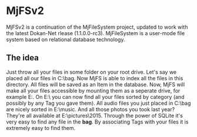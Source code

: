 # MjFSv2

MjFSv2 is a continuation of the MjFileSystem project, updated to work with the latest Dokan-Net rlease (1.1.0.0-rc3).
MjFileSystem is a user-mode file system based on relational database technology. 

## The idea
Just throw all your files in some folder on your root drive. Let's say we placed all our files in C:\bag. Now MjFS is able to index all the files in this directory. All files will be saved as an Item in the database. Now, MjFS will make all your files accessible by mounting them as a seperate drive, for example E:\. On E:\ you can now find all your files sorted by category (and possibly by any Tag you gave them). All audio files you just placed in C:\bag are nicely sorted in E:\music. And all those photos you took last year? They're all available at E:\pictures\2015. Through the power of SQLite it's very easy to find any file in the **bag**. By associating Tags with your files it is extremely easy to find them.



